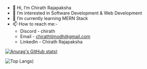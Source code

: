 - 👋 Hi, I’m Chirath Rajapaksha
- 👀 I’m interested in Software Development & Web Development
- 🌱 I’m currently learning MERN Stack
- 📫 How to reach me:-
     - Discord - chirath
     - Email - chirathtimodh@gmail.com
     - LinkedIn - Chirath Rajapaksha

[![Anurag's GitHub stats](https://github-readme-stats.vercel.app/api?username=duesacrifice69&show_icons=true&theme=radical))](https://github.com/anuraghazra/github-readme-stats)

![Top Langs](https://github-readme-stats.vercel.app/api/top-langs/?username=duesacrifice69&layout=compact&show_icons=true&theme=radical))
<!---
duesacrifice69/duesacrifice69 is a ✨ special ✨ repository because its `README.md` (this file) appears on your GitHub profile.
You can click the Preview link to take a look at your changes.
--->
